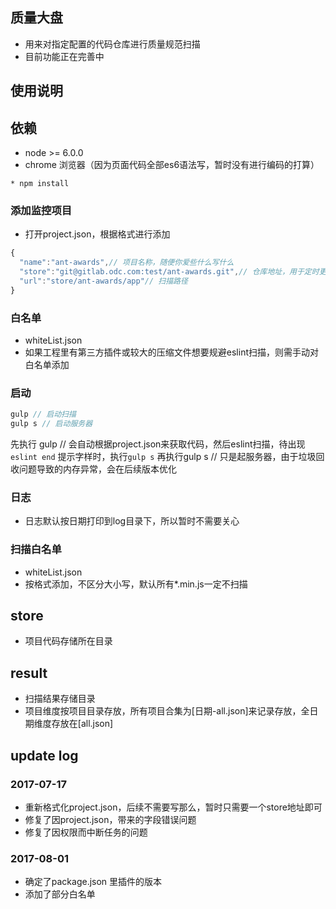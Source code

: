 ## 质量大盘
* 用来对指定配置的代码仓库进行质量规范扫描
* 目前功能正在完善中

## 使用说明
## 依赖
* node >= 6.0.0
* chrome 浏览器（因为页面代码全部es6语法写，暂时没有进行编码的打算）

``` node 
* npm install
```
### 添加监控项目
* 打开project.json，根据格式进行添加
``` javascript
{
  "name":"ant-awards",// 项目名称，随便你爱些什么写什么
  "store":"git@gitlab.odc.com:test/ant-awards.git",// 仓库地址，用于定时更新代码
  "url":"store/ant-awards/app"// 扫描路径
}
```

### 白名单
* whiteList.json
* 如果工程里有第三方插件或较大的压缩文件想要规避eslint扫描，则需手动对白名单添加

### 启动
``` javascript
gulp // 启动扫描
gulp s // 启动服务器

```
先执行 gulp // 会自动根据project.json来获取代码，然后eslint扫描，待出现 `eslint end` 提示字样时，执行`gulp s`
再执行gulp s // 只是起服务器，由于垃圾回收问题导致的内存异常，会在后续版本优化


### 日志
* 日志默认按日期打印到log目录下，所以暂时不需要关心

### 扫描白名单
* whiteList.json
* 按格式添加，不区分大小写，默认所有*.min.js一定不扫描

## store
* 项目代码存储所在目录

## result
* 扫描结果存储目录
* 项目维度按项目目录存放，所有项目合集为[日期-all.json]来记录存放，全日期维度存放在[all.json]


## update log

### 2017-07-17
* 重新格式化project.json，后续不需要写那么，暂时只需要一个store地址即可
* 修复了因project.json，带来的字段错误问题
* 修复了因权限而中断任务的问题

### 2017-08-01
* 确定了package.json 里插件的版本
* 添加了部分白名单



